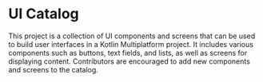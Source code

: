 # UI Catalog

This project is a collection of UI components and screens that can be used to build user interfaces in a Kotlin 
Multiplatform project. It includes various components such as buttons, text fields, and lists, as well as screens
for displaying content. Contributors are encouraged to add new components and screens to the catalog.